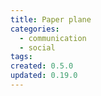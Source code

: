 ```yaml
---
title: Paper plane
categories:
  - communication
  - social
tags:
created: 0.5.0
updated: 0.19.0
---
```

